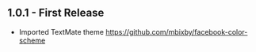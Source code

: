 ## 1.0.1 - First Release

*   Imported TextMate theme <https://github.com/mbixby/facebook-color-scheme>
